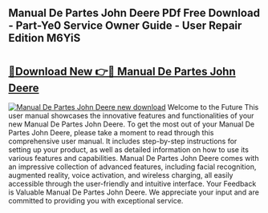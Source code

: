 ## Manual De Partes John Deere PDf Free Download - Part-Ye0 Service Owner Guide - User Repair Edition M6YiS

# <h2><a href="http://bc89933.oget.top/?id=Manual+De+Partes+John+Deere">🔗Download New 👉🔴 Manual De Partes John Deere</a></h2>

[![Manual De Partes John Deere new download](https://i.imgur.com/5g1atiW.png)](http://bc89933.oget.top/?id=Manual+De+Partes+John+Deere)
Welcome to the Future This user manual showcases the innovative features and functionalities of your new Manual De Partes John Deere. To get the most out of your Manual De Partes John Deere, please take a moment to read through this comprehensive user manual. It includes step-by-step instructions for setting up your product, as well as detailed information on how to use its various features and capabilities. Manual De Partes John Deere comes with an impressive collection of advanced features, including facial recognition, augmented reality, voice activation, and wireless charging, all easily accessible through the user-friendly and intuitive interface. Your Feedback is Valuable Manual De Partes John Deere. We appreciate your input and are committed to providing you with exceptional service.
